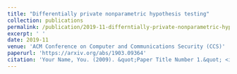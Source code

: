 ```yaml
---
title: "Differentially private nonparametric hypothesis testing"
collection: publications
permalink: /publication/2019-11-differntially-private-nonparametric-hypothesis-testing
excerpt: ' '
date: 2019-11
venue: 'ACM Conference on Computer and Communications Security (CCS)'
paperurl: 'https://arxiv.org/abs/1903.09364'
citation: 'Your Name, You. (2009). &quot;Paper Title Number 1.&quot; <i>Journal 1</i>. 1(1).'
---
```

<!-- This paper is about the number 1. The number 2 is left for future work.

[Download paper here](http://academicpages.github.io/files/paper1.pdf)

Recommended citation: Your Name, You. (2009). "Paper Title Number 1." <i>Journal 1</i>. 1(1). -->
